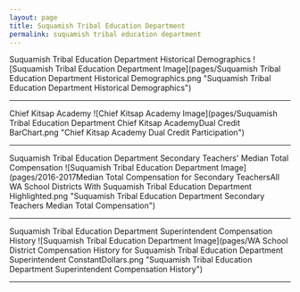 ```yaml
---
layout: page
title: Suquamish Tribal Education Department
permalink: suquamish tribal education department
---
```



Suquamish Tribal Education Department Historical Demographics
![Suquamish Tribal Education Department Image](pages/Suquamish Tribal Education Department Historical Demographics.png "Suquamish Tribal Education Department Historical Demographics")

___

Chief Kitsap Academy
![Chief Kitsap Academy Image](pages/Suquamish Tribal Education Department Chief Kitsap AcademyDual Credit BarChart.png "Chief Kitsap Academy Dual Credit Participation")

___

Suquamish Tribal Education Department Secondary Teachers' Median Total Compensation
![Suquamish Tribal Education Department Image](pages/2016-2017Median Total Compensation for Secondary TeachersAll WA School Districts With Suquamish Tribal Education Department Highlighted.png "Suquamish Tribal Education Department Secondary Teachers Median Total Compensation")

___

Suquamish Tribal Education Department Superintendent Compensation History
![Suquamish Tribal Education Department Image](pages/WA School District Compensation History for Suquamish Tribal Education Department Superintendent ConstantDollars.png "Suquamish Tribal Education Department Superintendent Compensation History")

___

